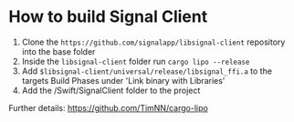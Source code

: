 #  How to build Signal Client


1) Clone the `https://github.com/signalapp/libsignal-client` repository into the base folder
2) Inside the `libsignal-client` folder run `cargo lipo --release`
3) Add `$libsignal-client/universal/release/libsignal_ffi.a` to the targets Build Phases under 'Link binary with Libraries'
4) Add the /Swift/SignalClient folder to the project

Further details: https://github.com/TimNN/cargo-lipo
